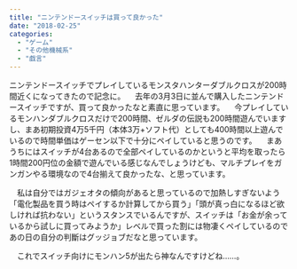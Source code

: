 ```yaml
---
title: "ニンテンドースイッチは買って良かった"
date: "2018-02-25"
categories: 
  - "ゲーム"
  - "その他機械系"
  - "戯言"
---
```


ニンテンドースイッチでプレイしているモンスタハンターダブルクロスが200時間近くになってきたので記念に。 　去年の3月3日に並んで購入したニンテンドースイッチですが、買って良かったなと素直に思っています。 　今プレイしているモンハンダブルクロスだけで200時間、ゼルダの伝説も200時間遊んでいますし、まあ初期投資4万5千円（本体3万+ソフト代）としても400時間以上遊んでいるので時間単価はゲーセン以下で十分にペイしていると思うのです。 　まあうちにはスイッチが4台あるので全部ペイしているのかというと平均を取ったら1時間200円位の金額で遊んでいる感じなんでしょうけども、マルチプレイをガンガンやる環境なので4台揃えて良かったな、と思っています。

　私は自分ではガジェオタの傾向があると思っているので加熱しすぎないよう「電化製品を買う時はペイするか計算してから買う」「頭が真っ白になるほど欲しければ抗わない」というスタンスでいるんですが、スイッチは「お金が余っているから試しに買ってみようか」レベルで買った割には物凄くペイしているのであの日の自分の判斷はグッジョブだなと思っています。

　これでスイッチ向けにモンハン5が出たら神なんですけどね……。
